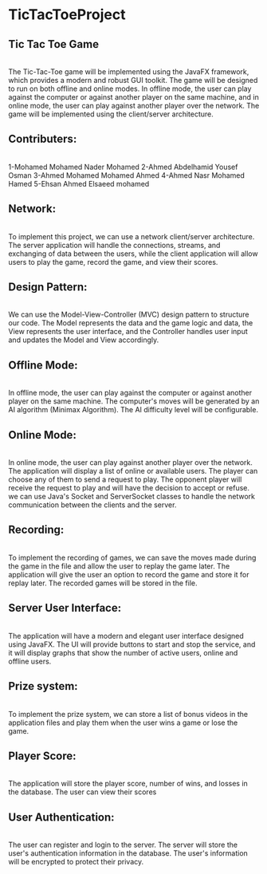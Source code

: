 # TicTacToeProject

<h2>  Tic Tac Toe  Game</h2> <br>
The Tic-Tac-Toe game will be implemented using the JavaFX framework, which provides a modern and robust GUI toolkit. The game will be designed to run on both offline and online modes. In offline mode, the user can play against the computer or against another player on the same machine, and in online mode, the user can play against another player over the network. The game will be implemented using the client/server architecture.

<h2>  Contributers: </h2> <br>
1-Mohamed Mohamed Nader Mohamed
2-Ahmed Abdelhamid Yousef Osman
3-Ahmed Mohamed Mohamed Ahmed
4-Ahmed Nasr Mohamed Hamed
5-Ehsan Ahmed Elsaeed mohamed

<h2>  Network: </h2> <br>
To implement this project, we can use a network client/server architecture. The server application will handle the connections, streams, and exchanging of data between the users, while the client application will allow users to play the game, record the game, and view their scores.

<h2> Design Pattern: </h2> <br>
We can use the Model-View-Controller (MVC) design pattern to structure our code. The Model represents the data and the game logic and data, the View represents the user interface, and the Controller handles user input and updates the Model and View accordingly.

<h2> Offline Mode: </h2> <br>
 In offline mode, the user can play against the computer or against another player on the same machine. The computer's moves will be generated by an AI algorithm (Minimax Algorithm). The AI difficulty level will be configurable.
<h2> Online Mode: </h2> <br>
 In online mode, the user can play against another player over the network. The application will display a list of online or available users. The player can choose any of them to send a request to play. The opponent player will receive the request to play and will have the decision to accept or refuse.
we can use Java's Socket and ServerSocket classes to handle the network communication between the clients and the server.

<h2>Recording: </h2> <br>
To implement the recording of games, we can save the moves made during the game in the file and allow the user to replay the game later. The application will give the user an option to record the game and store it for replay later. The recorded games will be stored in the file.

<h2>Server User Interface:</h2>  <br>
 The application will have a modern and elegant user interface designed using JavaFX. The UI will provide buttons to start and stop the service, and it will display graphs that show the number of active users, online and offline users.

<h2>Prize system:</h2> <br>
To implement the prize system, we can store a list of bonus videos in the application files  and play them when the user wins a game or lose the game.

<h2>Player Score:</h2>  <br>
 The application will store the player score, number of wins, and losses in the database. The user can view their scores

<h2>User Authentication:</h2> <br>
 The user can register and login to the server. The server will store the user's authentication information in the database. The user's information will be encrypted to protect their privacy.
